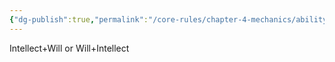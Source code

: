 ```yaml
---
{"dg-publish":true,"permalink":"/core-rules/chapter-4-mechanics/ability-check-combinations/intellect-will/"}
---
```


Intellect+Will or Will+Intellect
